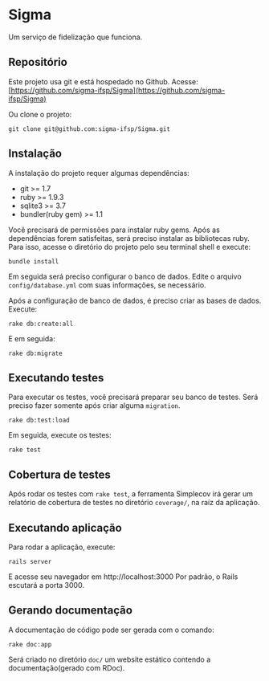 Sigma
=====

Um serviço de fidelização que funciona.

## Repositório

Este projeto usa git e está hospedado no Github.
Acesse: [https://github.com/sigma-ifsp/Sigma](https://github.com/sigma-ifsp/Sigma)

Ou clone o projeto:

```
git clone git@github.com:sigma-ifsp/Sigma.git
```

## Instalação

A instalação do projeto requer algumas dependências:

- git >= 1.7
- ruby >= 1.9.3
- sqlite3 >= 3.7
- bundler(ruby gem) >= 1.1

Você precisará de permissões para instalar ruby gems.
Após as dependências forem satisfeitas, será preciso
instalar as bibliotecas ruby.
Para isso, acesse o diretório do projeto pelo seu terminal shell e execute:

```
bundle install
```

Em seguida será preciso configurar o banco de dados.
Edite o arquivo `config/database.yml` com suas informações, se necessário.

Após a configuração de banco de dados, é preciso criar as bases de dados.
Execute:
```
rake db:create:all
```

E em seguida:
```
rake db:migrate
```

## Executando testes

Para executar os testes, você precisará preparar seu banco de testes.
Será preciso fazer somente após criar alguma `migration`.

```
rake db:test:load
```

Em seguida, execute os testes:

```
rake test
```

## Cobertura de testes

Após rodar os testes com `rake test`, a ferramenta Simplecov irá gerar um relatório
de cobertura de testes no diretório `coverage/`, na raíz da aplicação.

## Executando aplicação

Para rodar a aplicação, execute:

```
rails server
```

E acesse seu navegador em http://localhost:3000
Por padrão, o Rails escutará a porta 3000.

## Gerando documentação

A documentação de código pode ser gerada com o comando:

```
rake doc:app
```

Será criado no diretório `doc/` um website estático contendo
a documentação(gerado com RDoc).
